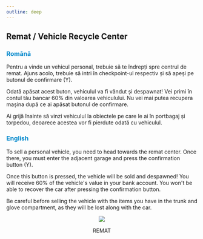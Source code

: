 ```yaml
---
outline: deep
---
```


## Remat / Vehicle Recycle Center

### <span style="color: #0088CC">Română</span>

Pentru a vinde un vehicul personal, trebuie să te îndrepți spre centrul de remat. Ajuns acolo, trebuie să intri în checkpoint-ul respectiv și să apeși pe butonul de confirmare (Y).

Odată apăsat acest buton, vehiculul va fi vândut și despawnat! Vei primi în contul tău bancar 60% din valoarea vehiculului. Nu vei mai putea recupera mașina după ce ai apăsat butonul de confirmare.

Ai grijă înainte să vinzi vehiculul la obiectele pe care le ai în portbagaj și torpedou, deoarece acestea vor fi pierdute odată cu vehiculul.

### <span style="color: #0088CC">English</span>

To sell a personal vehicle, you need to head towards the remat center. Once there, you must enter the adjacent garage and press the confirmation button (Y).

Once this button is pressed, the vehicle will be sold and despawned! You will receive 60% of the vehicle's value in your bank account. You won't be able to recover the car after pressing the confirmation button.

Be careful before selling the vehicle with the items you have in the trunk and glove compartment, as they will be lost along with the car.

<p align="center"><img src="https://i.imgur.com/i9UJFUO.gif"/></p>
<p style="text-align: center">REMAT</p>